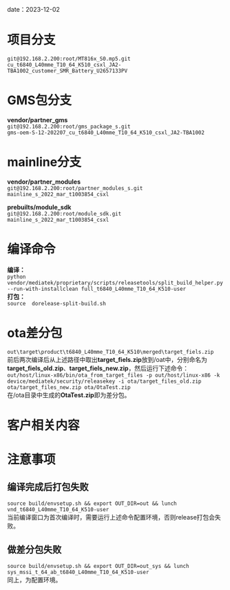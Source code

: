 date：2023-12-02
# 项目分支
`git@192.168.2.200:root/MT816x_S0.mp5.git `  
`cu_t6840_L40mme_T10_64_K510_csxl_JA2-TBA1002_customer_SMR_Battery_U2657133PV`
# GMS包分支
**vendor/partner_gms**  
`git@192.168.2.200:root/gms_package_s.git `   
`gms-oem-S-12-202207_cu_t6840_L40mme_T10_64_K510_csxl_JA2-TBA1002`
# mainline分支
**vendor/partner_modules**  
`git@192.168.2.200:root/partner_modules_s.git`  
`mainline_s_2022_mar_t1003854_csxl`  

**prebuilts/module_sdk**  
`git@192.168.2.200:root/module_sdk.git`  
`mainline_s_2022_mar_t1003854_csxl`
# 编译命令
**编译：**  
`python vendor/mediatek/proprietary/scripts/releasetools/split_build_helper.py --run-with-installclean full_t6840_L40mme_T10_64_K510-user`   
**打包：**  
`source  dorelease-split-build.sh`
# ota差分包
`out\target\product\t6840_L40mme_T10_64_K510\merged\target_fiels.zip`  
前后两次编译后从上述路径中取出**target_fiels.zip**放到/oat中，分别命名为**target_fiels_old.zip**、**target_fiels_new.zip**，然后运行下述命令：  
`out/host/linux-x86/bin/ota_from_target_files -p out/host/linux-x86 -k device/mediatek/security/releasekey -i ota/target_files_old.zip ota/target_files_new.zip ota/OtaTest.zip`  
在/ota目录中生成的**OtaTest.zip**即为差分包。
# 客户相关内容

# 注意事项
## 编译完成后打包失败
`source build/envsetup.sh && export OUT_DIR=out && lunch vnd_t6840_L40mme_T10_64_K510-user`  
当前编译窗口为首次编译时，需要运行上述命令配置环境，否则release打包会失败。
## 做差分包失败
`source build/envsetup.sh && export OUT_DIR=out_sys && lunch sys_mssi_t_64_ab_t6840_L40mme_T10_64_K510-user`  
同上，为配置环境。